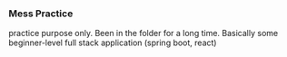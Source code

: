 ### Mess Practice
practice purpose only. Been in the folder for a long time. Basically some beginner-level full stack application (spring boot, react)
